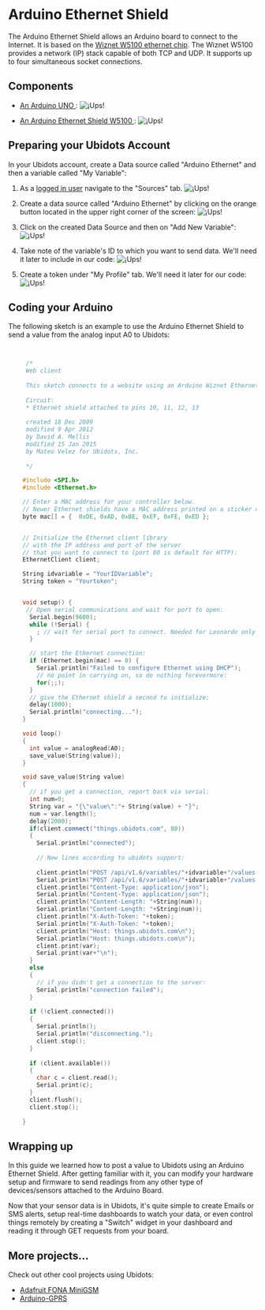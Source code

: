 
# Arduino Ethernet Shield

The Arduino Ethernet Shield allows an Arduino board to connect to the Internet. It is based on the [Wiznet W5100 ethernet chip](https://www.sparkfun.com/products/9026). The Wiznet W5100 provides a network (IP) stack capable of both TCP and UDP. It supports up to four simultaneous socket connections. 

## Components


* [An Arduino UNO ](http://arduino.cc/en/Main/arduinoBoardUno):
	![¡Ups!](../images/devices/arduino-uno.png)

* [An Arduino Ethernet Shield W5100 ](http://arduino.cc/en/pmwiki.php?n=Main/ArduinoEthernetShield):
	![¡Ups!](../images/devices/arduinoEthernet.jpg)
    
## Preparing your Ubidots Account

In your Ubidots account, create a Data source called "Arduino Ethernet" and then a variable called "My Variable":

1. As a [logged in user](http://app.ubidots.com/accounts/signin/) navigate to the "Sources" tab.
	![¡Ups!](../images/devices/sources.png)
2. Create a data source called "Arduino Ethernet" by clicking on the orange button located in the upper right corner of the screen:
	![¡Ups!](../images/devices/new-source.png)

3. Click on the created Data Source and then on "Add New Variable":
	![¡Ups!](../images/devices/ethernet_newvar.png)

4. Take note of the variable's ID to which you want to send data. We'll need it later to include in our code: 
	![¡Ups!](../images/devices/ethernet-id.png)
5. Create a token under "My Profile" tab. We'll need it later for our code:
	![¡Ups!](../images/devices/electricimp_token.png)

## Coding your Arduino


The following sketch is an example to use the Arduino Ethernet Shield to send a value from the analog input A0 to Ubidots:

```c++
   

     /*
	 Web client
	 
	 This sketch connects to a website using an Arduino Wiznet Ethernet shield. 
	 
	 Circuit:
	 * Ethernet shield attached to pins 10, 11, 12, 13
	 
	 created 18 Dec 2009
	 modified 9 Apr 2012
	 by David A. Mellis
	 modified 15 Jan 2015
	 by Mateo Velez for Ubidots, Inc.
	 
	 */

	#include <SPI.h>
	#include <Ethernet.h>

	// Enter a MAC address for your controller below.
	// Newer Ethernet shields have a MAC address printed on a sticker on the shield
	byte mac[] = {  0xDE, 0xAD, 0xBE, 0xEF, 0xFE, 0xED };  


	// Initialize the Ethernet client library
	// with the IP address and port of the server 
	// that you want to connect to (port 80 is default for HTTP):
	EthernetClient client;

	String idvariable = "YourIDVariable";
	String token = "Yourtoken";


	void setup() {
	 // Open serial communications and wait for port to open:
	  Serial.begin(9600);
	  while (!Serial) {
	    ; // wait for serial port to connect. Needed for Leonardo only
	  }

	  // start the Ethernet connection:
	  if (Ethernet.begin(mac) == 0) {
	    Serial.println("Failed to configure Ethernet using DHCP");
	    // no point in carrying on, so do nothing forevermore:
	    for(;;);
	  }
	  // give the Ethernet shield a second to initialize:
	  delay(1000);
	  Serial.println("connecting...");
	}

	void loop()
	{
	  int value = analogRead(A0);
	  save_value(String(value));  
	}

	void save_value(String value)
	{
	  // if you get a connection, report back via serial:
	  int num=0;
	  String var = "{\"value\":"+ String(value) + "}";
	  num = var.length();
	  delay(2000);
	  if(client.connect("things.ubidots.com", 80)) 
	  {
	    Serial.println("connected");
	 
	    // New lines according to ubidots support:
	  
	    client.println("POST /api/v1.6/variables/"+idvariable+"/values HTTP/1.1");
	    Serial.println("POST /api/v1.6/variables/"+idvariable+"/values HTTP/1.1");
	    client.println("Content-Type: application/json");
	    Serial.println("Content-Type: application/json");
	    client.println("Content-Length: "+String(num));
	    Serial.println("Content-Length: "+String(num));
	    client.println("X-Auth-Token: "+token);
	    Serial.println("X-Auth-Token: "+token);
	    client.println("Host: things.ubidots.com\n");
	    Serial.println("Host: things.ubidots.com\n");
	    client.print(var);
	    Serial.print(var+"\n");
	  }
	  else 
	  {
	    // if you didn't get a connection to the server:
	    Serial.println("connection failed");
	  }
	 
	  if (!client.connected()) 
	  {
	    Serial.println();
	    Serial.println("disconnecting.");
	    client.stop();
	  }
	 
	  if (client.available()) 
	  {
	    char c = client.read();
	    Serial.print(c);
	  }
	  client.flush();
	  client.stop();
	  
	}

```

## Wrapping up

In this guide we learned how to post a value to Ubidots using an Arduino Ethernet Shield. After getting familiar with it, you can modify your hardware setup and firmware to send readings from any other type of devices/sensors attached to the Arduino Board.

Now that your sensor data is in Ubidots, it's quite simple to create Emails or SMS alerts, setup real-time dashboards to watch your data, or even control things remotely by creating a "Switch" widget in your dashboard and reading it through GET requests from your board.


## More projects...

Check out other cool projects using Ubidots:
 

* [Adafruit FONA MiniGSM](http://ubidots.com/docs/devices/FONA.html#devices-fona)
* [Arduino-GPRS](http://ubidots.com/docs/devices/gprs.html#devices-arduino-gprs)

